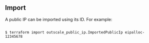## Import

A public IP can be imported using its ID. For example:

```

$ terraform import outscale_public_ip.ImportedPublicIp eipalloc-12345678

```
